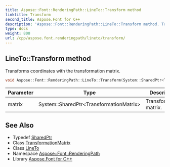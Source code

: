 ```yaml
---
title: Aspose::Font::RenderingPath::LineTo::Transform method
linktitle: Transform
second_title: Aspose.Font for C++
description: 'Aspose::Font::RenderingPath::LineTo::Transform method. Transforms coordinates with the transformation matrix in C++.'
type: docs
weight: 800
url: /cpp/aspose.font.renderingpath/lineto/transform/
---
```

## LineTo::Transform method


Transforms coordinates with the transformation matrix.

```cpp
void Aspose::Font::RenderingPath::LineTo::Transform(System::SharedPtr<TransformationMatrix> matrix) override
```


| Parameter | Type | Description |
| --- | --- | --- |
| matrix | System::SharedPtr\<TransformationMatrix\> | Transformation matrix. |

## See Also

* Typedef [SharedPtr](../../../system/sharedptr/)
* Class [TransformationMatrix](../../../aspose.font/transformationmatrix/)
* Class [LineTo](../)
* Namespace [Aspose::Font::RenderingPath](../../)
* Library [Aspose.Font for C++](../../../)
